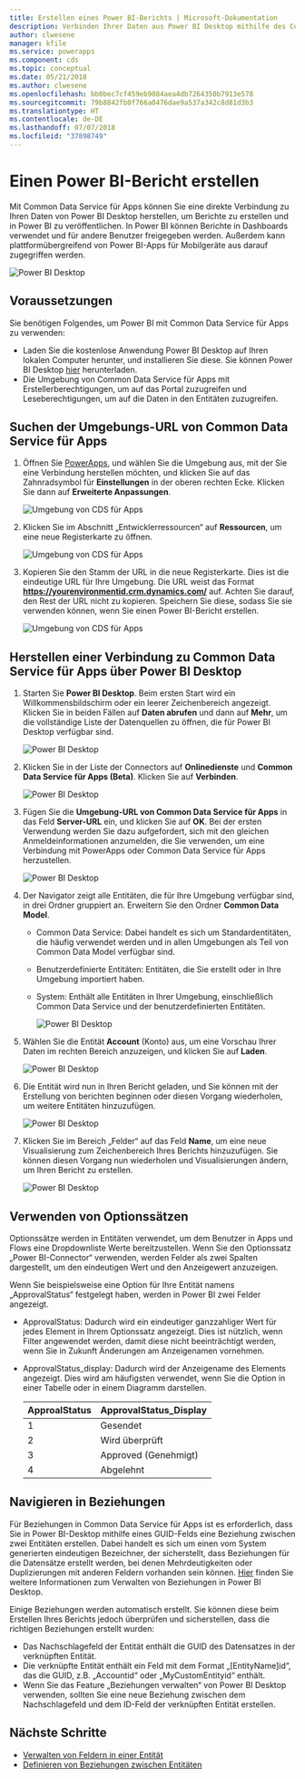 ```yaml
---
title: Erstellen eines Power BI-Berichts | Microsoft-Dokumentation
description: Verbinden Ihrer Daten aus Power BI Desktop mithilfe des Connectors von Common Data Service für Apps
author: clwesene
manager: kfile
ms.service: powerapps
ms.component: cds
ms.topic: conceptual
ms.date: 05/21/2018
ms.author: clwesene
ms.openlocfilehash: bb0bec7cf459eb9084aea4db7264350b7913e578
ms.sourcegitcommit: 79b8842fb0f766a0476dae9a537a342c8d81d3b3
ms.translationtype: HT
ms.contentlocale: de-DE
ms.lasthandoff: 07/07/2018
ms.locfileid: "37898749"
---
```

# <a name="create-a-power-bi-report"></a>Einen Power BI-Bericht erstellen
Mit Common Data Service für Apps können Sie eine direkte Verbindung zu Ihren Daten von Power BI Desktop herstellen, um Berichte zu erstellen und in Power BI zu veröffentlichen. In Power BI können Berichte in Dashboards verwendet und für andere Benutzer freigegeben werden. Außerdem kann plattformübergreifend von Power BI-Apps für Mobilgeräte aus darauf zugegriffen werden.

![Power BI Desktop](./media/data-platform-cds-powerbi-connector/PBIDesktop.png "Power BI Desktop")

## <a name="prerequisites"></a>Voraussetzungen

Sie benötigen Folgendes, um Power BI mit Common Data Service für Apps zu verwenden:

* Laden Sie die kostenlose Anwendung Power BI Desktop auf Ihren lokalen Computer herunter, und installieren Sie diese. Sie können Power BI Desktop [hier](https://powerbi.microsoft.com/desktop/) herunterladen.
* Die Umgebung von Common Data Service für Apps mit Erstellerberechtigungen, um auf das Portal zuzugreifen und Leseberechtigungen, um auf die Daten in den Entitäten zuzugreifen.

## <a name="finding-your-common-data-service-for-apps-environment-url"></a>Suchen der Umgebungs-URL von Common Data Service für Apps

1. Öffnen Sie [PowerApps](https://web.powerapps.com), und wählen Sie die Umgebung aus, mit der Sie eine Verbindung herstellen möchten, und klicken Sie auf das Zahnradsymbol für **Einstellungen** in der oberen rechten Ecke. Klicken Sie dann auf **Erweiterte Anpassungen**.

    ![Umgebung von CDS für Apps](./media/data-platform-cds-powerbi-connector/CDSEnv1.png "CDS for Apps Environment")

2. Klicken Sie im Abschnitt „Entwicklerressourcen“ auf **Ressourcen**, um eine neue Registerkarte zu öffnen.

    ![Umgebung von CDS für Apps](./media/data-platform-cds-powerbi-connector/CDSEnv2.png "CDS for Apps Environment")

3. Kopieren Sie den Stamm der URL in die neue Registerkarte. Dies ist die eindeutige URL für Ihre Umgebung. Die URL weist das Format **https://yourenvironmentid.crm.dynamics.com/** auf. Achten Sie darauf, den Rest der URL nicht zu kopieren. Speichern Sie diese, sodass Sie sie verwenden können, wenn Sie einen Power BI-Bericht erstellen.

    ![Umgebung von CDS für Apps](./media/data-platform-cds-powerbi-connector/CDSEnv3.png "CDS for Apps Environment")

## <a name="connecting-to-common-data-service-for-apps-from-power-bi-desktop"></a>Herstellen einer Verbindung zu Common Data Service für Apps über Power BI Desktop

1. Starten Sie **Power BI Desktop**. Beim ersten Start wird ein Willkommensbildschirm oder ein leerer Zeichenbereich angezeigt. Klicken Sie in beiden Fällen auf **Daten abrufen** und dann auf **Mehr**, um die vollständige Liste der Datenquellen zu öffnen, die für Power BI Desktop verfügbar sind.

    ![Power BI Desktop](./media/data-platform-cds-powerbi-connector/CreateReport1.png "Power BI Desktop")

2. Klicken Sie in der Liste der Connectors auf **Onlinedienste** und **Common Data Service für Apps (Beta)**. Klicken Sie auf **Verbinden**.

    ![Power BI Desktop](./media/data-platform-cds-powerbi-connector/CreateReport2.png "Power BI Desktop")

3. Fügen Sie die **Umgebung-URL von Common Data Service für Apps** in das Feld **Server-URL** ein, und klicken Sie auf **OK**. Bei der ersten Verwendung werden Sie dazu aufgefordert, sich mit den gleichen Anmeldeinformationen anzumelden, die Sie verwenden, um eine Verbindung mit PowerApps oder Common Data Service für Apps herzustellen.

    ![Power BI Desktop](./media/data-platform-cds-powerbi-connector/CreateReport3.png "Power BI Desktop")

4. Der Navigator zeigt alle Entitäten, die für Ihre Umgebung verfügbar sind, in drei Ordner gruppiert an. Erweitern Sie den Ordner **Common Data Model**.

   * Common Data Service: Dabei handelt es sich um Standardentitäten, die häufig verwendet werden und in allen Umgebungen als Teil von Common Data Model verfügbar sind.
   * Benutzerdefinierte Entitäten: Entitäten, die Sie erstellt oder in Ihre Umgebung importiert haben.
   * System: Enthält alle Entitäten in Ihrer Umgebung, einschließlich Common Data Service und der benutzerdefinierten Entitäten.

     ![Power BI Desktop](./media/data-platform-cds-powerbi-connector/CreateReport4.png "Power BI Desktop")

5. Wählen Sie die Entität **Account** (Konto) aus, um eine Vorschau Ihrer Daten im rechten Bereich anzuzeigen, und klicken Sie auf **Laden**.

    ![Power BI Desktop](./media/data-platform-cds-powerbi-connector/CreateReport5.png "Power BI Desktop")

6. Die Entität wird nun in Ihren Bericht geladen, und Sie können mit der Erstellung von berichten beginnen oder diesen Vorgang wiederholen, um weitere Entitäten hinzuzufügen.

    ![Power BI Desktop](./media/data-platform-cds-powerbi-connector/CreateReport6.png "Power BI Desktop")

7. Klicken Sie im Bereich „Felder“ auf das Feld **Name**, um eine neue Visualisierung zum Zeichenbereich Ihres Berichts hinzuzufügen. Sie können diesen Vorgang nun wiederholen und Visualisierungen ändern, um Ihren Bericht zu erstellen.

    ![Power BI Desktop](./media/data-platform-cds-powerbi-connector/CreateReport7.png "Power BI Desktop")


## <a name="using-option-sets"></a>Verwenden von Optionssätzen

Optionssätze werden in Entitäten verwendet, um dem Benutzer in Apps und Flows eine Dropdownliste Werte bereitzustellen. Wenn Sie den Optionssatz „Power BI-Connector“ verwenden, werden Felder als zwei Spalten dargestellt, um den eindeutigen Wert und den Anzeigewert anzuzeigen.

Wenn Sie beispielsweise eine Option für Ihre Entität namens „ApprovalStatus“ festgelegt haben, werden in Power BI zwei Felder angezeigt.

* ApprovalStatus: Dadurch wird ein eindeutiger ganzzahliger Wert für jedes Element in Ihrem Optionssatz angezeigt. Dies ist nützlich, wenn Filter angewendet werden, damit diese nicht beeinträchtigt werden, wenn Sie in Zukunft Änderungen am Anzeigenamen vornehmen.
* ApprovalStatus_display: Dadurch wird der Anzeigename des Elements angezeigt. Dies wird am häufigsten verwendet, wenn Sie die Option in einer Tabelle oder in einem Diagramm darstellen.

    |ApproalStatus|ApprovalStatus_Display|
    |---------|---------|
    1|Gesendet
    2|Wird überprüft
    3|Approved (Genehmigt)
    4|Abgelehnt

## <a name="navigating-relationships"></a>Navigieren in Beziehungen

Für Beziehungen in Common Data Service für Apps ist es erforderlich, dass Sie in Power BI-Desktop mithilfe eines GUID-Felds eine Beziehung zwischen zwei Entitäten erstellen. Dabei handelt es sich um einen vom System generierten eindeutigen Bezeichner, der sicherstellt, dass Beziehungen für die Datensätze erstellt werden, bei denen Mehrdeutigkeiten oder Duplizierungen mit anderen Feldern vorhanden sein können. [Hier](https://docs.microsoft.com/power-bi/desktop-create-and-manage-relationships) finden Sie weitere Informationen zum Verwalten von Beziehungen in Power BI Desktop.

Einige Beziehungen werden automatisch erstellt. Sie können diese beim Erstellen Ihres Berichts jedoch überprüfen und sicherstellen, dass die richtigen Beziehungen erstellt wurden:

* Das Nachschlagefeld der Entität enthält die GUID des Datensatzes in der verknüpften Entität.
* Die verknüpfte Entität enthält ein Feld mit dem Format „[EntityName]id“, das die GUID, z.B. „Accountid“ oder „MyCustomEntityid“ enthält.
* Wenn Sie das Feature „Beziehungen verwalten“ von Power BI Desktop verwenden, sollten Sie eine neue Beziehung zwischen dem Nachschlagefeld und dem ID-Feld der verknüpften Entität erstellen.


## <a name="next-steps"></a>Nächste Schritte
* [Verwalten von Feldern in einer Entität](data-platform-manage-fields.md)
* [Definieren von Beziehungen zwischen Entitäten](data-platform-entity-lookup.md)


